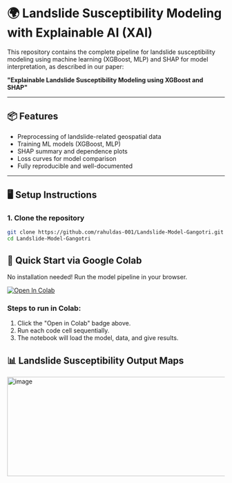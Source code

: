 # 🌍 Landslide Susceptibility Modeling with Explainable AI (XAI)

This repository contains the complete pipeline for landslide susceptibility modeling using machine learning (XGBoost, MLP) and SHAP for model interpretation, as described in our paper:

**"Explainable Landslide Susceptibility Modeling using XGBoost and SHAP"**

---

## 📦 Features

- Preprocessing of landslide-related geospatial data
- Training ML models (XGBoost, MLP)
- SHAP summary and dependence plots
- Loss curves for model comparison
- Fully reproducible and well-documented

---

## 🖥️ Setup Instructions

### 1. Clone the repository

```bash
git clone https://github.com/rahuldas-001/Landslide-Model-Gangotri.git
cd Landslide-Model-Gangotri

```

## 🚀 Quick Start via Google Colab

No installation needed! Run the model pipeline in your browser.

[![Open In Colab](https://colab.research.google.com/assets/colab-badge.svg)](https://colab.research.google.com/drive/1hRV8fEqgZ_yETxOlfJbp7SwTUQR7fmco?authuser=4#scrollTo=C82nrUIB8GPj)

### Steps to run in Colab:
1. Click the "Open in Colab" badge above.
2. Run each code cell sequentially.
3. The notebook will load the model, data, and give results.



## 📊 Landslide Susceptibility Output Maps

<img width="602" height="230" alt="image" src="https://github.com/user-attachments/assets/1750347b-304b-49bc-b7b9-7618db89aa46" />











